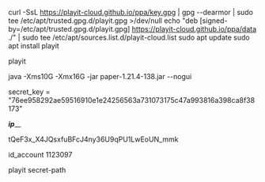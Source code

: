 curl -SsL https://playit-cloud.github.io/ppa/key.gpg | gpg --dearmor | sudo tee /etc/apt/trusted.gpg.d/playit.gpg >/dev/null
echo "deb [signed-by=/etc/apt/trusted.gpg.d/playit.gpg] https://playit-cloud.github.io/ppa/data ./" | sudo tee /etc/apt/sources.list.d/playit-cloud.list
sudo apt update
sudo apt install playit

playit


java -Xms10G -Xmx16G -jar paper-1.21.4-138.jar --nogui

secret_key = "76ee958292ae59516910e1e24256563a731073175c47a993816a398ca8f38173"



___________ip_____________

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

id_account
1123097


playit secret-path
